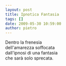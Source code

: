 ```yaml
---
layout: post
title: Ipnotica Fantasia
tags: []
date: 2009-05-30 10:59:00
author: pietro
---
```

Dentro la frenesia<br/>dell'amarezza soffocata<br/>dall'ipnosi di una fantasia<br/>che sarà solo sprecata.
